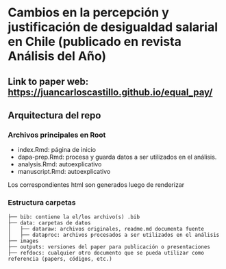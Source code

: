 # Cambios en la percepción y justificación de desigualdad salarial en Chile (publicado en revista Análisis del Año)


## Link to paper web: https://juancarloscastillo.github.io/equal_pay/


## Arquitectura del repo


### Archivos principales en Root

- index.Rmd: página de inicio
- dapa-prep.Rmd: procesa y guarda datos a ser utilizados en el análisis.
- analysis.Rmd: autoexplicativo
- manuscript.Rmd: autoexplicativo

Los correspondientes html son generados luego de renderizar


### Estructura carpetas

```
├── bib: contiene la el/los archivo(s) .bib
├── data: carpetas de datos
│   ├── dataraw: archivos originales, readme.md documenta fuente
│   ├── dataproc: archivos procesados a ser utilizados en el análisis
├── images
├── outputs: versiones del paper para publicación o presentaciones
├── refdocs: cualquier otro documento que se pueda utilizar como referencia (papers, códigos, etc.)

```

